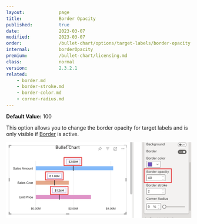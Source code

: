 ```yaml
---
layout:             page
title:              Border Opacity
published:          true
date:               2023-03-07
modified:   	    2023-03-07
order:              /bullet-chart/options/target-labels/border-opacity
internal:           borderOpacity
premium:            /bullet-chart/licensing.md
class:              normal
version:            2.3.2.1
related:
    - border.md
    - border-stroke.md
    - border-color.md
    - corner-radius.md
---
```


**Default Value:** 100

This option allows you to change the border opacity for target labels and is only visible if [Border](border.md) is active.

<img src="images/target-labels-border-opacity.png" width="700">